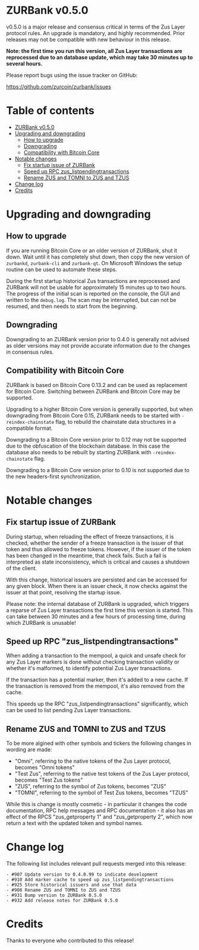 ZURBank v0.5.0
================

v0.5.0 is a major release and consensus critical in terms of the Zus Layer protocol rules. An upgrade is mandatory, and highly recommended. Prior releases may not be compatible with new behaviour in this release.

**Note: the first time you run this version, all Zus Layer transactions are reprocessed due to an database update, which may take 30 minutes up to several hours.**

Please report bugs using the issue tracker on GitHub:

  https://github.com/zurcoin/zurbank/issues


Table of contents
=================

- [ZURBank v0.5.0](#omni-core-v050)
- [Upgrading and downgrading](#upgrading-and-downgrading)
  - [How to upgrade](#how-to-upgrade)
  - [Downgrading](#downgrading)
  - [Compatibility with Bitcoin Core](#compatibility-with-zurcoin-core)
- [Notable changes](#notable-changes)
  - [Fix startup issue of ZURBank](#fix-startup-issue-of-omni-core)
  - [Speed up RPC zus_listpendingtransactions](#speed-up-rpc-zus_listpendingtransactions)
  - [Rename ZUS and TOMNI to ZUS and TZUS](#rename-omni-and-tzus-to-omn-and-tomn)
- [Change log](#change-log)
- [Credits](#credits)


Upgrading and downgrading
=========================

How to upgrade
--------------

If you are running Bitcoin Core or an older version of ZURBank, shut it down. Wait until it has completely shut down, then copy the new version of `zurbankd`, `zurbank-cli` and `zurbank-qt`. On Microsoft Windows the setup routine can be used to automate these steps.

During the first startup historical Zus transactions are reprocessed and ZURBank will not be usable for approximately 15 minutes up to two hours. The progress of the initial scan is reported on the console, the GUI and written to the `debug.log`. The scan may be interrupted, but can not be resumed, and then needs to start from the beginning.

Downgrading
-----------

Downgrading to an ZURBank version prior to 0.4.0 is generally not advised as older versions may not provide accurate information due to the changes in consensus rules.

Compatibility with Bitcoin Core
-------------------------------

ZURBank is based on Bitcoin Core 0.13.2 and can be used as replacement for Bitcoin Core. Switching between ZURBank and Bitcoin Core may be supported.

Upgrading to a higher Bitcoin Core version is generally supported, but when downgrading from Bitcoin Core 0.15, ZURBank needs to be started with `-reindex-chainstate` flag, to rebuild the chainstate data structures in a compatible format.

Downgrading to a Bitcoin Core version prior to 0.12 may not be supported due to the obfuscation of the blockchain database. In this case the database also needs to be rebuilt by starting ZURBank with `-reindex-chainstate` flag.

Downgrading to a Bitcoin Core version prior to 0.10 is not supported due to the new headers-first synchronization.


Notable changes
===============

Fix startup issue of ZURBank
------------------------------

During startup, when reloading the effect of freeze transactions, it is checked, whether the sender of a freeze transaction is the issuer of that token and thus allowed to freeze tokens. However, if the issuer of the token has been changed in the meantime, that check fails. Such a fail is interpreted as state inconsistency, which is critical and causes a shutdown of the client.

With this change, historical issuers are persisted and can be accessed for any given block. When there is an issuer check, it now checks against the issuer at that point, resolving the startup issue.

Please note: the internal database of ZURBank is upgraded, which triggers a reparse of Zus Layer transactions the first time this version is started. This can take between 30 minutes and a few hours of processing time, during which ZURBank is unusable!

Speed up RPC "zus_listpendingtransactions"
-------------------------------------------

When adding a transaction to the mempool, a quick and unsafe check for any Zus Layer markers is done without checking transaction validity or whether it's malformed, to identify potential Zus Layer transactions.

If the transaction has a potential marker, then it's added to a new cache. If the transaction is removed from the mempool, it's also removed from the cache.

This speeds up the RPC "zus_listpendingtransactions" significantly, which can be used to list pending Zus Layer transactions.

Rename ZUS and TOMNI to ZUS and TZUS
-------------------------------------

To be more algined with other symbols and tickers the following changes in wording are made:

- "Omni", referring to the native tokens of the Zus Layer protocol, becomes "Omni tokens"
- "Test Zus", referring to the native test tokens of the Zus Layer protocol, becomes "Test Zus tokens"
- "ZUS", referring to the symbol of Zus tokens, becomes "ZUS"
- "TOMNI", referring to the symbol of Test Zus tokens, becomes "TZUS"

While this is change is mostly cosmetic - in particular it changes the code documentation, RPC help messages and RPC documentation - it also has an effect of the RPCS "zus_getproperty 1" and "zus_getproperty 2", which now return a text with the updated token and symbol names.


Change log
==========

The following list includes relevant pull requests merged into this release:

```
- #907 Update version to 0.4.0.99 to indicate development
- #910 Add marker cache to speed up zus_listpendingtransactions
- #925 Store historical issuers and use that data
- #908 Rename ZUS and TOMNI to ZUS and TZUS
- #931 Bump version to ZURBank 0.5.0
- #932 Add release notes for ZURBank 0.5.0
```


Credits
=======

Thanks to everyone who contributed to this release!
